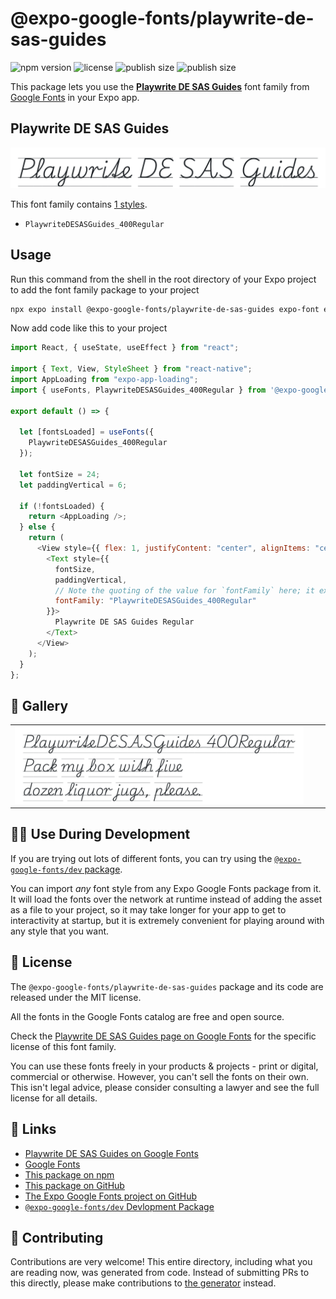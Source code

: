 # @expo-google-fonts/playwrite-de-sas-guides

![npm version](https://flat.badgen.net/npm/v/@expo-google-fonts/playwrite-de-sas-guides)
![license](https://flat.badgen.net/github/license/expo/google-fonts)
![publish size](https://flat.badgen.net/packagephobia/install/@expo-google-fonts/playwrite-de-sas-guides)
![publish size](https://flat.badgen.net/packagephobia/publish/@expo-google-fonts/playwrite-de-sas-guides)

This package lets you use the [**Playwrite DE SAS Guides**](https://fonts.google.com/specimen/Playwrite+DE+SAS+Guides) font family from [Google Fonts](https://fonts.google.com/) in your Expo app.

## Playwrite DE SAS Guides

![Playwrite DE SAS Guides](./font-family.png)

This font family contains [1 styles](#-gallery).

- `PlaywriteDESASGuides_400Regular`

## Usage

Run this command from the shell in the root directory of your Expo project to add the font family package to your project

```sh
npx expo install @expo-google-fonts/playwrite-de-sas-guides expo-font expo-app-loading
```

Now add code like this to your project

```js
import React, { useState, useEffect } from "react";

import { Text, View, StyleSheet } from "react-native";
import AppLoading from "expo-app-loading";
import { useFonts, PlaywriteDESASGuides_400Regular } from '@expo-google-fonts/playwrite-de-sas-guides';

export default () => {

  let [fontsLoaded] = useFonts({
    PlaywriteDESASGuides_400Regular
  });

  let fontSize = 24;
  let paddingVertical = 6;

  if (!fontsLoaded) {
    return <AppLoading />;
  } else {
    return (
      <View style={{ flex: 1, justifyContent: "center", alignItems: "center" }}>
        <Text style={{
          fontSize,
          paddingVertical,
          // Note the quoting of the value for `fontFamily` here; it expects a string!
          fontFamily: "PlaywriteDESASGuides_400Regular"
        }}>
          Playwrite DE SAS Guides Regular
        </Text>
      </View>
    );
  }
};
```

## 🔡 Gallery


||||
|-|-|-|
|![PlaywriteDESASGuides_400Regular](./PlaywriteDESASGuides_400Regular.ttf.png)||||


## 👩‍💻 Use During Development

If you are trying out lots of different fonts, you can try using the [`@expo-google-fonts/dev` package](https://github.com/expo/google-fonts/tree/master/font-packages/dev#readme).

You can import _any_ font style from any Expo Google Fonts package from it. It will load the fonts over the network at runtime instead of adding the asset as a file to your project, so it may take longer for your app to get to interactivity at startup, but it is extremely convenient for playing around with any style that you want.


## 📖 License

The `@expo-google-fonts/playwrite-de-sas-guides` package and its code are released under the MIT license.

All the fonts in the Google Fonts catalog are free and open source.

Check the [Playwrite DE SAS Guides page on Google Fonts](https://fonts.google.com/specimen/Playwrite+DE+SAS+Guides) for the specific license of this font family.

You can use these fonts freely in your products & projects - print or digital, commercial or otherwise. However, you can't sell the fonts on their own. This isn't legal advice, please consider consulting a lawyer and see the full license for all details.

## 🔗 Links

- [Playwrite DE SAS Guides on Google Fonts](https://fonts.google.com/specimen/Playwrite+DE+SAS+Guides)
- [Google Fonts](https://fonts.google.com/)
- [This package on npm](https://www.npmjs.com/package/@expo-google-fonts/playwrite-de-sas-guides)
- [This package on GitHub](https://github.com/expo/google-fonts/tree/master/font-packages/playwrite-de-sas-guides)
- [The Expo Google Fonts project on GitHub](https://github.com/expo/google-fonts)
- [`@expo-google-fonts/dev` Devlopment Package](https://github.com/expo/google-fonts/tree/master/font-packages/dev)

## 🤝 Contributing

Contributions are very welcome! This entire directory, including what you are reading now, was generated from code. Instead of submitting PRs to this directly, please make contributions to [the generator](https://github.com/expo/google-fonts/tree/master/packages/generator) instead.
